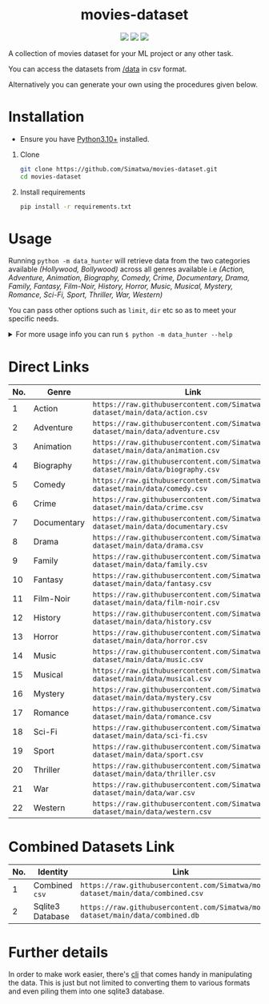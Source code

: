 <h1 align="center"> movies-dataset </h1>

<p align="center">
<a href="LICENSE.md"><img src="https://img.shields.io/badge/license-MIT-blue.svg"></a>
<img src="https://img.shields.io/github/repo-size/Simatwa/movies-dataset"></img>
<a href="https://hits.seeyoufarm.com"><img src="https://hits.seeyoufarm.com/api/count/incr/badge.svg?url=https%3A%2F%2Fgithub.com/Simatwa/movies-dataset&count_bg=blue"/></a>
</p>
A collection of movies dataset for your ML project or any other task.

You can access the datasets from [/data](/data) in csv format.

Alternatively you can generate your own using the procedures given below.

# Installation

- Ensure you have [Python3.10+](https://python.org) installed.

1. Clone 
   ```sh
   git clone https://github.com/Simatwa/movies-dataset.git
   cd movies-dataset
   ```

2. Install requirements
   ```sh
   pip install -r requirements.txt
   ```

# Usage

Running `python -m data_hunter` will retrieve data from the two categories available *(Hollywood, Bollywood)* across all genres available i.e *(Action, Adventure, Animation, Biography, Comedy, Crime, Documentary, Drama, Family, Fantasy, Film-Noir, History, Horror, Music, Musical, Mystery, Romance, Sci-Fi, Sport, Thriller, War, Western)*

You can pass other options such as `limit`, `dir` etc so as to meet your specific needs.

<details>

<summary>
For more usage info you can run <code>$ python -m data_hunter --help</code>
</summary>

```
usage: data-hunter [-h]
                   [-g [[Action|Adventure|Animation|Biography|Comedy|Crime|Documentary|Drama|Family|Fantasy|Film-Noir|History|Horror|Music|Musical|Mystery|Romance|Sci-Fi|Sport|Thriller|War|Western] ...]]
                   [-c [[Bollywood|Bollywood|_] ...]] [-l LIMIT]
                   [-d DIR] [-p PREFIX] [-q] [-w] [-t] [-v]

A collection of movies dataset for your ML project or any other
task.

options:
  -h, --help            show this help message and exit
  -g, --genres [[Action|Adventure|Animation|Biography|Comedy|Crime|Documentary|Drama|Family|Fantasy|Film-Noir|History|Horror|Music|Musical|Mystery|Romance|Sci-Fi|Sport|Thriller|War|Western] ...]
                        Movie genres - ['_']
  -c, --categories [[Bollywood|Bollywood|_] ...]
                        Movie category - ['_']
  -l, --limit LIMIT     Total movies per genre(multiple of 20) -
                        1000000
  -d, --dir DIR         Parent directory to save the datasets to -
                        /home/smartwa/git/smartwa/movies-dataset
  -p, --prefix PREFIX   Datasets filename prefix -
  -q, --quiet           Do not stdout any informative texts - False
  -w, --overwrite       Clear all $prefix*.csv file in the $dir -
                        False
  -t, --trace           Maintain trace of the hunting progress -
                        False
  -v, --version         show program's version number and exit

There's no gurantee that the data generated are correct.
```

</details>

# Direct Links

| No. | Genre | Link |
|-----|-------|------|
| 1   | Action | ```https://raw.githubusercontent.com/Simatwa/movies-dataset/main/data/action.csv``` |
| 2   | Adventure | ```https://raw.githubusercontent.com/Simatwa/movies-dataset/main/data/adventure.csv``` |
| 3   | Animation | ```https://raw.githubusercontent.com/Simatwa/movies-dataset/main/data/animation.csv``` |
| 4   | Biography | ```https://raw.githubusercontent.com/Simatwa/movies-dataset/main/data/biography.csv``` |
| 5   | Comedy | ```https://raw.githubusercontent.com/Simatwa/movies-dataset/main/data/comedy.csv``` |
| 6   | Crime | ```https://raw.githubusercontent.com/Simatwa/movies-dataset/main/data/crime.csv``` |
| 7   | Documentary | ```https://raw.githubusercontent.com/Simatwa/movies-dataset/main/data/documentary.csv``` |
| 8   | Drama | ```https://raw.githubusercontent.com/Simatwa/movies-dataset/main/data/drama.csv``` |
| 9   | Family | ```https://raw.githubusercontent.com/Simatwa/movies-dataset/main/data/family.csv``` |
| 10   | Fantasy | ```https://raw.githubusercontent.com/Simatwa/movies-dataset/main/data/fantasy.csv``` |
| 11   | Film-Noir | ```https://raw.githubusercontent.com/Simatwa/movies-dataset/main/data/film-noir.csv``` |
| 12   | History | ```https://raw.githubusercontent.com/Simatwa/movies-dataset/main/data/history.csv``` |
| 13   | Horror | ```https://raw.githubusercontent.com/Simatwa/movies-dataset/main/data/horror.csv``` |
| 14   | Music | ```https://raw.githubusercontent.com/Simatwa/movies-dataset/main/data/music.csv``` |
| 15   | Musical | ```https://raw.githubusercontent.com/Simatwa/movies-dataset/main/data/musical.csv``` |
| 16   | Mystery | ```https://raw.githubusercontent.com/Simatwa/movies-dataset/main/data/mystery.csv``` |
| 17   | Romance | ```https://raw.githubusercontent.com/Simatwa/movies-dataset/main/data/romance.csv``` |
| 18   | Sci-Fi | ```https://raw.githubusercontent.com/Simatwa/movies-dataset/main/data/sci-fi.csv``` |
| 19   | Sport | ```https://raw.githubusercontent.com/Simatwa/movies-dataset/main/data/sport.csv``` |
| 20   | Thriller | ```https://raw.githubusercontent.com/Simatwa/movies-dataset/main/data/thriller.csv``` |
| 21   | War | ```https://raw.githubusercontent.com/Simatwa/movies-dataset/main/data/war.csv``` |
| 22   | Western | ```https://raw.githubusercontent.com/Simatwa/movies-dataset/main/data/western.csv``` |

# Combined Datasets Link

| No. | Identity | Link |
|-----|-------|------|
| 1   | Combined `csv` | ```https://raw.githubusercontent.com/Simatwa/movies-dataset/main/data/combined.csv``` |
| 2   | Sqlite3 Database | ```https://raw.githubusercontent.com/Simatwa/movies-dataset/main/data/combined.db``` |

# Further details

In order to make work easier, there's [cli](cli.py) that comes handy in manipulating the data. This is just but not limited to converting them to various formats and even piling them into one sqlite3 database.

